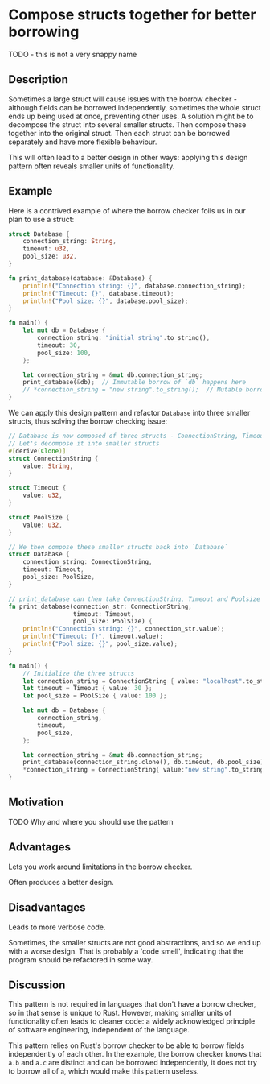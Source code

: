 # Compose structs together for better borrowing

TODO - this is not a very snappy name

## Description

Sometimes a large struct will cause issues with the borrow checker - although
fields can be borrowed independently, sometimes the whole struct ends up being
used at once, preventing other uses. A solution might be to decompose the struct
into several smaller structs. Then compose these together into the original
struct. Then each struct can be borrowed separately and have more flexible
behaviour.

This will often lead to a better design in other ways: applying this design
pattern often reveals smaller units of functionality.

## Example

Here is a contrived example of where the borrow checker foils us in our plan to
use a struct:

```rust
struct Database {
    connection_string: String,
    timeout: u32,
    pool_size: u32,
}

fn print_database(database: &Database) {
    println!("Connection string: {}", database.connection_string);
    println!("Timeout: {}", database.timeout);
    println!("Pool size: {}", database.pool_size);
}

fn main() {
    let mut db = Database {
        connection_string: "initial string".to_string(),
        timeout: 30,
        pool_size: 100,
    };

    let connection_string = &mut db.connection_string;
    print_database(&db);  // Immutable borrow of `db` happens here
    // *connection_string = "new string".to_string();  // Mutable borrow is used here
}
```

We can apply this design pattern and refactor `Database` into three smaller
structs, thus solving the borrow checking issue:

```rust
// Database is now composed of three structs - ConnectionString, Timeout and PoolSize.
// Let's decompose it into smaller structs
#[derive(Clone)]
struct ConnectionString {
    value: String,
}

struct Timeout {
    value: u32,
}

struct PoolSize {
    value: u32,
}

// We then compose these smaller structs back into `Database`
struct Database {
    connection_string: ConnectionString,
    timeout: Timeout,
    pool_size: PoolSize,
}

// print_database can then take ConnectionString, Timeout and Poolsize struct instead
fn print_database(connection_str: ConnectionString, 
                  timeout: Timeout, 
                  pool_size: PoolSize) {
    println!("Connection string: {}", connection_str.value);
    println!("Timeout: {}", timeout.value);
    println!("Pool size: {}", pool_size.value);
}

fn main() {
    // Initialize the three structs
    let connection_string = ConnectionString { value: "localhost".to_string() };
    let timeout = Timeout { value: 30 };
    let pool_size = PoolSize { value: 100 };

    let mut db = Database {
        connection_string,
        timeout,
        pool_size,
    };

    let connection_string = &mut db.connection_string;
    print_database(connection_string.clone(), db.timeout, db.pool_size);
    *connection_string = ConnectionString{ value:"new string".to_string() };
}
```

## Motivation

TODO Why and where you should use the pattern

## Advantages

Lets you work around limitations in the borrow checker.

Often produces a better design.

## Disadvantages

Leads to more verbose code.

Sometimes, the smaller structs are not good abstractions, and so we end up with
a worse design. That is probably a 'code smell', indicating that the program
should be refactored in some way.

## Discussion

This pattern is not required in languages that don't have a borrow checker, so
in that sense is unique to Rust. However, making smaller units of functionality
often leads to cleaner code: a widely acknowledged principle of software
engineering, independent of the language.

This pattern relies on Rust's borrow checker to be able to borrow fields
independently of each other. In the example, the borrow checker knows that `a.b`
and `a.c` are distinct and can be borrowed independently, it does not try to
borrow all of `a`, which would make this pattern useless.
